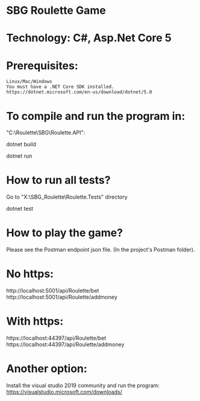 # SBG Roulette Game

# Technology: C#, Asp.Net Core 5

# Prerequisites:
	Linux/Mac/Windows
	You must have a .NET Core SDK installed.
	https://dotnet.microsoft.com/en-us/download/dotnet/5.0

# To compile and run the program in:

"C:\Roulette\SBG\Roulette.API":

dotnet build


dotnet run

# How to run all tests?
Go to  "X:\SBG_Roulette\Roulette.Tests" directory


dotnet test


# How to play the game?
Please see the Postman endpoint json file. (In the project's Postman folder).

# No https:
http://localhost:5001/api/Roulette/bet
http://localhost:5001/api/Roulette/addmoney

# With https:
https://localhost:44397/api/Roulette/bet
https://localhost:44397/api/Roulette/addmoney

# Another option:
Install the visual studio 2019 community and run the program:
https://visualstudio.microsoft.com/downloads/
